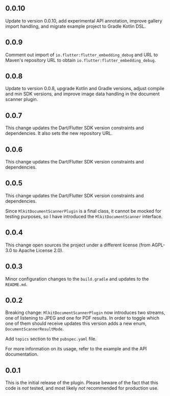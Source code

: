 ## 0.0.10

Update to version 0.0.10, add experimental API annotation, improve gallery import handling, and migrate example project to Gradle Kotlin DSL.

## 0.0.9

Comment out import of `io.flutter:flutter_embedding_debug` and URL to Maven's repository URL to obtain `io.flutter:flutter_embedding_debug`.

## 0.0.8

Update to version 0.0.8, upgrade Kotlin and Gradle versions, adjust compile and min SDK versions, and improve image data handling in the document scanner plugin.

## 0.0.7

This change updates the Dart/Flutter SDK version constraints and dependencies. It also sets the new repository URL.

## 0.0.6

This change updates the Dart/Flutter SDK version constraints and dependencies.

## 0.0.5

This change updates the Dart/Flutter SDK version constraints and dependencies.

Since `MlkitDocumentScannerPlugin` is a final class, it cannot be mocked for testing purposes, so I have introduced the `MlkitDocumentScanner` interface.

## 0.0.4

This change open sources the project under a different license (from AGPL-3.0 to Apache License 2.0).

## 0.0.3

Minor configuration changes to the `build.gradle` and updates to the `README.md`.

## 0.0.2

Breaking change: `MlkitDocumentScannerPlugin` now introduces two streams, one of listening to JPEG and one for PDF results. In order to toggle which one of them should receive updates this version adds a new enum, `DocumentScannerResultMode`.

Add `topics` section to the `pubspec.yaml` file.

For more information on its usage, refer to the example and the API documentation.

## 0.0.1

This is the initial release of the plugin. Please beware of the fact that this code is *not* tested, and most likely *not* recommended for production use.
